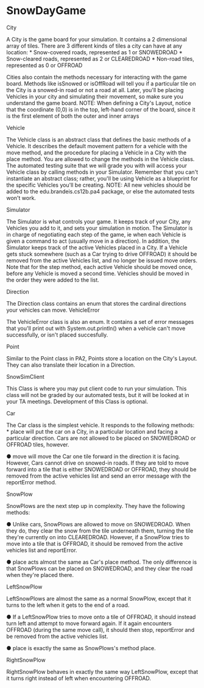 # SnowDayGame

City

A City is the game board for your simulation. It contains a 2 dimensional array of tiles. There are 3 different kinds of tiles a city can have at any location: * Snow-covered roads, represented as 1 or SNOWEDROAD * Snow-cleared roads, represented as 2 or CLEAREDROAD * Non-road tiles, represented as 0 or OFFROAD

Cities also contain the methods necessary for interacting with the game board. Methods like isSnowed or isOffRoad will tell you if a particular tile on the City is a snowed-in road or not a road at all. Later, you'll be placing Vehicles in your city and simulating their movement, so make sure you understand the game board. NOTE: When defining a City's Layout, notice that the coordinate (0,0) is in the top, left-hand corner of the board, since it is the first element of both the outer and inner arrays

Vehicle

The Vehicle class is an abstract class that defines the basic methods of a Vehicle. It describes the default movement pattern for a vehicle with the move method, and the procedure for placing a Vehicle in a City with the place method. You are allowed to change the methods in the Vehicle class. The automated testing suite that we will grade you with will access your Vehicle class by calling methods in your Simulator. Remember that you can't instantiate an abstract class; rather, you'll be using Vehicle as a blueprint for the specific Vehicles you'll be creating. NOTE: All new vehicles should be added to the edu.brandeis.cs12b.pa4 package, or else the automated tests won't work.

Simulator

The Simulator is what controls your game. It keeps track of your City, any Vehicles you add to it, and sets your simulation in motion. The Simulator is in charge of negotiating each step of the game, ie when each Vehicle is given a command to act (usually move in a direction). In addition, the Simulator keeps track of the active Vehicles placed in a City. If a Vehicle gets stuck somewhere (such as a Car trying to drive OFFROAD) it should be removed from the active Vehicles list, and no longer be issued move orders. Note that for the step method, each active Vehicle should be moved once, before any Vehicle is moved a second time. Vehicles should be moved in the order they were added to the list.

Direction

The Direction class contains an enum that stores the cardinal directions your vehicles can move.
VehicleError

The VehicleError class is also an enum. It contains a set of error messages that you'll print out with System.out.println() when a vehicle can't move successfully, or isn't placed succesfully.

Point

Similar to the Point class in PA2, Points store a location on the City's Layout. They can also translate their location in a Direction.

SnowSimClient

This Class is where you may put client code to run your simulation. This class will not be graded by our automated tests, but it will be looked at in your TA meetings. Development of this Class is optional.

Car

The Car class is the simplest vehicle. It responds to the following methods: * place will put the car on a City, in a particular location and facing a particular direction. Cars are not allowed to be placed on SNOWEDROAD or OFFROAD tiles, however.

● move will move the Car one tile forward in the direction it is facing. However, Cars cannot drive on snowed-in roads. If they are told to move forward into a tile that is either SNOWEDROAD or OFFROAD, they should be removed from the active vehicles list and send an error message with the reportError method.

SnowPlow

SnowPlows are the next step up in complexity. They have the following methods:

● Unlike cars, SnowPlows are allowed to move on SNOWEDROAD. When they do, they clear the snow from the tile underneath them, turning the tile they're currently on into CLEAREDROAD. However, if a SnowPlow tries to move into a tile that is OFFROAD, it should be removed from the active vehicles list and reportError.

● place acts almost the same as Car's place method. The only difference is that SnowPlows can be placed on SNOWEDROAD, and they clear the road when they're placed there.

LeftSnowPlow

LeftSnowPlows are almost the same as a normal SnowPlow, except that it turns to the left when it gets to the end of a road.

● If a LeftSnowPlow tries to move onto a tile of OFFROAD, it should instead turn left and attempt to move forward again. If it again encounters OFFROAD (during the same move call), it should then stop, reportError and be removed from the active vehicles list.

● place is exactly the same as SnowPlows's method place.

RightSnowPlow

RightSnowPlow behaves in exactly the same way LeftSnowPlow, except that it turns right instead of left when encountering OFFROAD.
